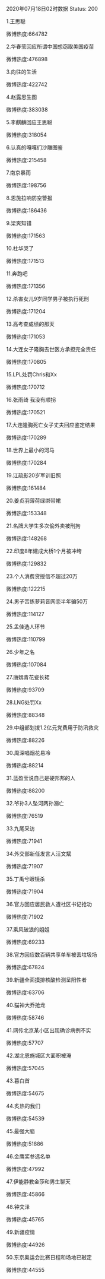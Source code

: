 2020年07月18日02时数据
Status: 200

1.王思聪

微博热度:664782

2.华春莹回应所谓中国想窃取美国疫苗

微博热度:476898

3.向往的生活

微博热度:422742

4.赵露思生图

微博热度:383038

5.李麒麟回应王思聪

微博热度:318054

6.认真的嘎嘎们沙雕图鉴

微博热度:215458

7.南京暴雨

微博热度:198756

8.恩施拉响防空警报

微博热度:186436

9.梁爽知错

微博热度:171563

10.杜华哭了

微博热度:171513

11.奔跑吧

微博热度:171356

12.杀害女儿9岁同学男子被执行死刑

微博热度:171204

13.高考查成绩的那天

微博热度:171053

14.大连女子隆胸去世医方承担完全责任

微博热度:170805

15.LPL处罚Chris和Xx

微博热度:170712

16.张雨绮 我没有顺拐

微博热度:170521

17.大连隆胸死亡女子丈夫回应鉴定结果

微博热度:170289

18.世界上最小的河马

微博热度:170284

19.江疏影20岁军训旧照

微博热度:161484

20.姜贞羽薄荷绿绑带裙

微博热度:153348

21.名牌大学生多次偷外卖被刑拘

微博热度:148268

22.印度8年建成大桥1个月被冲垮

微博热度:129832

23.个人消费贷授信不超过20万

微博热度:122215

24.男子苦练萝莉音网恋半年骗50万

微博热度:114127

25.孟佳选人环节

微博热度:110799

26.少年之名

微博热度:107084

27.唐嫣青花瓷长裙

微博热度:93709

28.LNG处罚Xx

微博热度:88348

29.中组部划拨1.2亿元党费用于防汛救灾

微博热度:88226

30.周深唱烟花易冷

微博热度:88214

31.蓝盈莹说自己是硬邦邦的人

微博热度:88200

32.爷孙3人坠河两孙溺亡

微博热度:76519

33.九尾采访

微博热度:71941

34.外交部新任发言人汪文斌

微博热度:71907

35.丁禹兮眼镜杀

微博热度:71904

36.官方回应居民救人遭社区书记抢功

微博热度:71902

37.乘风破浪的姐姐

微博热度:69233

38.官方回应数百辆共享单车被丢垃圾场

微博热度:67824

39.新疆全面摸排核酸检测呈阳性者

微博热度:63706

40.猫神大乔抢龙

微博热度:58746

41.网传北京某小区出现确诊病例不实

微博热度:57707

42.湖北恩施城区大面积被淹

微博热度:57045

43.暮白首

微博热度:54675

44.炙热的我们

微博热度:54539

45.最强大脑

微博热度:51886

46.金鹰奖参选名单

微博热度:47992

47.伊能静教金莎和男生聊天

微博热度:45866

48.钟文泽

微博热度:45765

49.新疆疫情

微博热度:44926

50.东京奥运会比赛日程和场地已敲定

微博热度:44555

